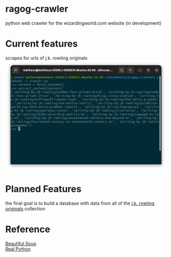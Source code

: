 # ragog-crawler
python web crawler for the wizardingworld.com website (in development)

# Current features
scrapes for urls of j.k. rowling originals
![early-development-result](./early-dev.png)

# Planned Features
the final goal is to build a database with data from all of the [j.k. rowling originals](https://www.wizardingworld.com/writing-by-jk-rowling) collection

# Reference
[Beautiful Soup](https://www.crummy.com/software/BeautifulSoup/bs4/doc/)  
[Real Python](https://realpython.com/beautiful-soup-web-scraper-python/)
